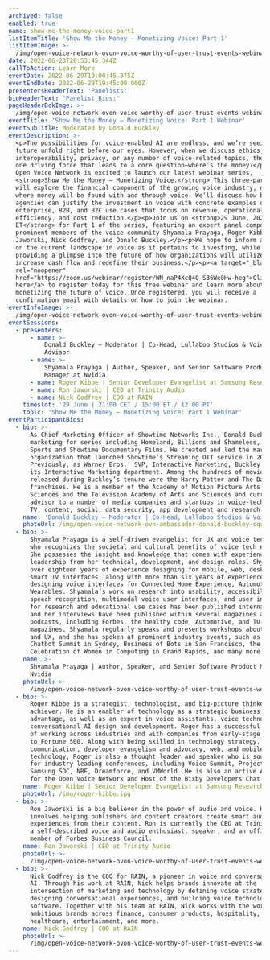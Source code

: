 ```yaml
---
archived: false
enabled: true
name: show-me-the-money-voice-part1
listItemTitle: 'Show Me the Money — Monetizing Voice: Part 1'
listItemImage: >-
  /img/open-voice-network-ovon-voice-worthy-of-user-trust-events-webinar-show-me-the-money-monetizing-voice-part-1.png
date: 2022-06-23T20:53:45.344Z
callToAction: Learn More
eventDate: 2022-06-29T19:00:45.375Z
eventEndDate: 2022-06-29T19:45:00.000Z
presentersHeaderText: 'Panelists:'
bioHeaderText: 'Panelist Bios:'
pageHeaderBckImge: >-
  /img/open-voice-network-ovon-voice-worthy-of-user-trust-events-webinar-temporary-header.png
eventTitle: 'Show Me the Money — Monetizing Voice: Part 1 Webinar'
eventSubTitle: Moderated by Donald Buckley
eventDescription: >-
  <p>The possibilities for voice-enabled AI are endless, and we’re seeing the
  future unfold right before our eyes. However, when we discuss ethics,
  interoperability, privacy, or any number of voice-related topics, there exists
  one driving force that leads to a core question—where’s the money?</p><p>The
  Open Voice Network is excited to launch our latest webinar series,
  <strong>Show Me the Money – Monetizing Voice.</strong> This three-part series
  will explore the financial component of the growing voice industry, namely
  where money will be found with and through voice. We’ll discuss how brands and
  agencies can justify the investment in voice with concrete examples of
  enterprise, B2B, and B2C use cases that focus on revenue, operational
  efficiency, and cost reduction.</p><p>Join us on <strong>29 June, 2022 at 3PM
  ET</strong> for Part 1 of the series, featuring an expert panel composed of
  prominent members of the voice community—Shyamala Prayaga, Roger Kibbe, Ron
  Jaworski, Nick Godfrey, and Donald Buckley.</p><p>We hope to inform attendees
  on the current landscape in voice as it pertains to investing, while also
  providing a glimpse into the future of how organizations will utilize voice to
  increase cash flow and redefine their business.</p><p><a target="_blank"
  rel="noopener"
  href="https://zoom.us/webinar/register/WN_naP4XcQ4Q-S36We0Hw-heg">Click
  here</a> to register today for this free webinar and learn more about
  monetizing the future of voice. Once registered, you will receive a
  confirmation email with details on how to join the webinar.
eventInfoImage: >-
  /img/open-voice-network-ovon-voice-worthy-of-user-trust-events-webinar-show-me-the-money-monetizing-voice-part-1.png
eventSessions:
  - presenters:
      - name: >-
          Donald Buckley – Moderator | Co-Head, Lullaboo Studios & VoiceTech
          Advisor
      - name: >-
          Shyamala Prayaga | Author, Speaker, and Senior Software Product
          Manager at Nvidia
      - name: Roger Kibbe | Senior Developer Evangelist at Samsung Research America
      - name: Ron Jaworski | CEO at Trinity Audio
      - name: Nick Godfrey | COO at RAIN
    timeslot: '29 June | 21:00 CET / 15:00 ET / 12:00 PT'
    topic: 'Show Me the Money — Monetizing Voice: Part 1 Webinar'
eventParticipantBios:
  - bio: >-
      As Chief Marketing Officer of Showtime Networks Inc., Donald Buckley led
      marketing for series including Homeland, Billions and Shameless, Showtime
      Sports and Showtime Documentary Films. He created and led the marketing
      organization that launched Showtime’s Streaming OTT service in 2015.
      Previously, as Warner Bros.’ SVP, Interactive Marketing, Buckley founded
      its Interactive Marketing department. Among the hundreds of movies
      released during Buckley’s tenure were the Harry Potter and The Dark Knight
      franchises. He is a member of the Academy of Motion Picture Arts and
      Sciences and the Television Academy of Arts and Sciences and currently
      advisor to a number of media companies and startups in voice-tech, gaming,
      TV, content, social, data security, app development and research.
    name: 'Donald Buckley – Moderator | Co-Head, Lullaboo Studios & VoiceTech Advisor'
    photoUrl: /img/open-voice-network-ovn-ambassador-donald-buckley-square.jpg
  - bio: >-
      Shyamala Prayaga is a self-driven evangelist for UX and voice technology
      who recognizes the societal and cultural benefits of voice tech evolution.
      She possesses the insight and knowledge that comes with experience and
      leadership from her technical, development, and design roles. Shyamala has
      over eighteen years of experience designing for mobile, web, desktop, and
      smart TV interfaces, along with more than six years of experience
      designing voice interfaces for Connected Home Experience, Automotive, and
      Wearables. Shyamala’s work on research into usability, accessibility,
      speech recognition, multimodal voice user interfaces, and user interfaces
      for research and educational use cases has been published internationally,
      and her interviews have been published within several magazines and
      podcasts, including Forbes, the healthy code, Automotive, and TU-Auto
      magazines. Shyamala regularly speaks and presents workshops about voice
      and UX, and she has spoken at prominent industry events, such as the
      Chatbot Summit in Sydney, Business of Bots in San Francisco, the Michigan
      Celebration of Women in Computing in Grand Rapids, and many more.
    name: >-
      Shyamala Prayaga | Author, Speaker, and Senior Software Product Manager at
      Nvidia
    photoUrl: >-
      /img/open-voice-network-ovon-voice-worthy-of-user-trust-events-webinar-show-me-the-money-monetizing-voice-part-1-shyamala-prayaga.png
  - bio: >-
      Roger Kibbe is a strategist, technologist, and big-picture thinker and
      achiever. He is an enabler of technology as a strategic business
      advantage, as well as an expert in voice assistants, voice technology, and
      conversational AI design and development. Roger has a successful history
      of working across industries and with companies from early-stage startups
      to Fortune 500. Along with being skilled in technology strategy,
      communication, developer evangelism and advocacy, web, and mobile
      technology, Roger is also a thought leader and speaker who is sought-after
      for industry leading conferences, including Voice Summit, Project Voice,
      Samsung SDC, NRF, Dreamforce, and VMWorld. He is also an active Ambassador
      for the Open Voice Network and Host of the Bixby Developers Chat podcast.
    name: Roger Kibbe | Senior Developer Evangelist at Samsung Research America
    photoUrl: /img/roger-kibbe.jpg
  - bio: >-
      Ron Jaworski is a big believer in the power of audio and voice. His work
      involves helping publishers and content creators create smart audio
      experiences from their content. Ron is currently the CEO at Trinity Audio,
      a self-described voice and audio enthusiast, speaker, and an official
      member of Forbes Business Council.
    name: Ron Jaworski | CEO at Trinity Audio
    photoUrl: >-
      /img/open-voice-network-ovon-voice-worthy-of-user-trust-events-webinar-show-me-the-money-monetizing-voice-part-1-ron-jaworski.jpg
  - bio: >-
      Nick Godfrey is the COO for RAIN, a pioneer in voice and conversational
      AI. Through his work at RAIN, Nick helps brands innovate at the
      intersection of marketing and technology by defining voice strategies,
      designing conversational experiences, and building voice technology
      software. Together with his team at RAIN, Nick works with the world's most
      ambitious brands across finance, consumer products, hospitality,
      healthcare, entertainment, and more.
    name: Nick Godfrey | COO at RAIN
    photoUrl: >-
      /img/open-voice-network-ovon-voice-worthy-of-user-trust-events-webinar-show-me-the-money-monetizing-voice-part-1-nick-godfrey.jpg
---
```


